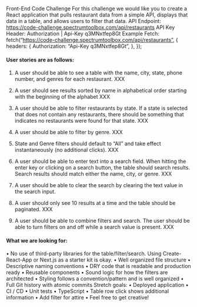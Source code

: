 Front-End Code Challenge
For this challenge we would like you to create a React application that pulls restaurant data from a simple API, displays that data in a table, and allows users to filter that data.
API Endpoint: https://code-challenge.spectrumtoolbox.com/api/restaurants API Key Header: Authorization | Api-Key q3MNxtfep8Gt
Example Fetch:
fetch(“https://code-challenge.spectrumtoolbox.com/api/restaurants”, { headers: {
Authorization: “Api-Key q3MNxtfep8Gt”, },
});
#### User stories are as follows:
1) A user should be able to see a table with the name, city, state, phone number, and genres for each restaurant. XXX
2) A user should see results sorted by name in alphabetical order starting with the beginning of the alphabet XXX
3) A user should be able to filter restaurants by state. If a state is selected that does not contain any restaurants, there should be something that indicates no restaurants were found for that state. XXX
4) A user should be able to filter by genre. XXX
5) State and Genre filters should default to “All” and take effect instantaneously (no additional clicks). XXX

6) A user should be able to enter text into a search field. When hitting the enter key or clicking on a
search button, the table should search results. Search results should match either the name, city, or
genre. XXX

7) A user should be able to clear the search by clearing the text value in the search input.

8) A user should only see 10 results at a time and the table should be paginated. XXX

9) A user should be able to combine filters and search. The user should be able to turn filters on and off
while a search value is present. XXX

#### What we are looking for:
• No use of third-party libraries for the table/filter/search. Using Create-React-App or Next.js as a starter kit is okay.
• Well organized file structure
• Descriptive naming conventions
• DRY code that is readable and production ready
• Reusable components
• Sound logic for how the filters are architected
• Styling follows a convention/pattern and is well organized
• Full Git history with atomic commits
Stretch goals:
• Deployed application
• CI / CD
• Unit tests
• TypeScript
• Table row click shows additional information
• Add filter for attire
• Feel free to get creative!